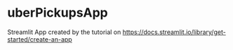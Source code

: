 # uberPickupsApp
 Streamlit App created by the tutorial on  https://docs.streamlit.io/library/get-started/create-an-app
